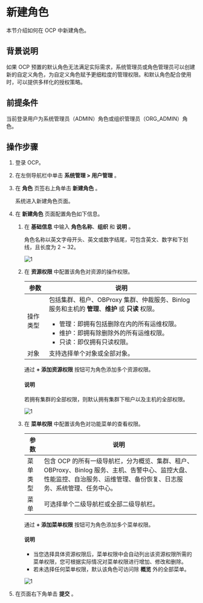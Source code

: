# 新建角色

本节介绍如何在 OCP 中新建角色。

## 背景说明

如果 OCP 预置的默认角色无法满足实际需求，系统管理员或角色管理员可以创建新的自定义角色，为自定义角色赋予更细粒度的管理权限。和默认角色配合使用时，可以提供多样化的授权策略。

## 前提条件

当前登录用户为系统管理员（ADMIN）角色或组织管理员（ORG_ADMIN）角色。

## 操作步骤

1. 登录 OCP。

2. 在左侧导航栏中单击 **系统管理 > 用户管理** 。

3. 在 **角色** 页签右上角单击 **新建角色** 。

   系统进入新建角色页面。

4. 在 **新建角色** 页面配置角色如下信息。

   1. 在 **基础信息** 中输入 **角色名称**、**组织** 和 **说明** 。

      角色名称以英文字母开头、英文或数字结尾，可包含英文、数字和下划线，且长度为 2 \~ 32。

      ![1](https://obbusiness-private.oss-cn-shanghai.aliyuncs.com/doc/img/ocp/434/12091547.png)

   2. 在 **资源权限** 中配置该角色对资源的操作权限。

      | 参数  |  说明  |
      |-------|--------|
      | 操作类型 | 包括集群、租户、OBProxy 集群、仲裁服务、Binlog 服务和主机的 **管理**、**维护** 或 **只读** 权限。<ul><li>管理：即拥有包括删除在内的所有运维权限。</li><li>维护：即拥有除删除外的所有运维权限。</li><li>只读：即仅拥有只读权限。</li></ul>      |
      | 对象  | 支持选择单个对象或全部对象。  |

      通过 **+ 添加资源权限** 按钮可为角色添加多个资源权限。

      <main id="notice" type='explain'>
      <h4>说明</h4>
      <p>若拥有集群的全部权限，则默认拥有集群下租户以及主机的全部权限。</p>
      </main>

      ![1](https://obbusiness-private.oss-cn-shanghai.aliyuncs.com/doc/img/ocp/434/12091551.png)

   3. 在 **菜单权限** 中配置该角色对功能菜单的查看权限。

      | 参数  |  说明  |
      |-------|--------|
      | 菜单类型 | 包含 OCP 的所有一级导航栏，分为概览、集群、租户、OBProxy、Binlog 服务、主机、告警中心、监控大盘、性能监控、自治服务、运维管理、备份恢复、日志服务、系统管理、任务中心。    |
      | 菜单  | 可选择单个二级导航栏或全部二级导航栏。  |

      通过 **+ 添加菜单权限** 按钮可为角色添加多个菜单权限。

      <main id="notice" type='explain'>
      <h4>说明</h4>
      <p><ul><li>当您选择具体资源权限后，菜单权限中会自动列出该资源权限所需的菜单权限，您可根据实际情况对菜单权限进行增加、修改和删除。</li><li>若未选择任何菜单权限，默认该角色可访问除 <b>概览</b> 外的全部菜单。</li></ul></p>
      </main>

      ![1](https://obbusiness-private.oss-cn-shanghai.aliyuncs.com/doc/img/ocp/434/12091640.png)

5. 在页面右下角单击 **提交** 。
